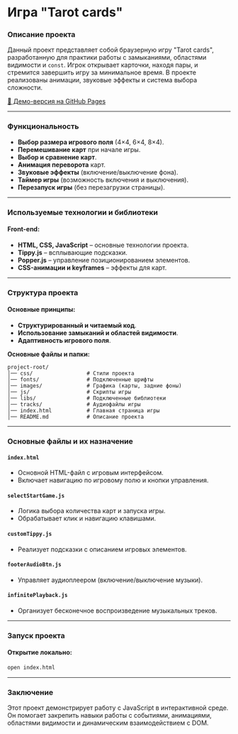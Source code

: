 # Игра "Tarot cards"

### Описание проекта

Данный проект представляет собой браузерную игру "Tarot cards", разработанную для практики работы с замыканиями, областями видимости и `const`. Игрок открывает карточки, находя пары, и стремится завершить игру за минимальное время. В проекте реализованы анимации, звуковые эффекты и система выбора сложности.

[🔗 Демо-версия на GitHub Pages](https://matowdev.github.io/fullstack-js-by-skillbox/core-courses/3-js-basic-level/9-const-scopes-closures/9-7-pw-9-const-scopes-closures/)

---

### Функциональность

- **Выбор размера игрового поля** (4×4, 6×4, 8×4).
- **Перемешивание карт** при начале игры.
- **Выбор и сравнение карт**.
- **Анимация переворота** карт.
- **Звуковые эффекты** (включение/выключение фона).
- **Таймер игры** (возможность включения и выключения).
- **Перезапуск игры** (без перезагрузки страницы).

---

### Используемые технологии и библиотеки

#### Front-end:

- **HTML, CSS, JavaScript** – основные технологии проекта.
- **Tippy.js** – всплывающие подсказки.
- **Popper.js** – управление позиционированием элементов.
- **CSS-анимации и keyframes** – эффекты для карт.

---

### Структура проекта

#### Основные принципы:

- **Структурированный и читаемый код**.
- **Использование замыканий и областей видимости**.
- **Адаптивность игрового поля**.

**Основные файлы и папки:**

```
project-root/
│── css/                 # Стили проекта
│── fonts/               # Подключенные шрифты
│── images/              # Графика (карты, задние фоны)
│── js/                  # Скрипты игры
│── libs/                # Подключенные библиотеки
│── tracks/              # Аудиофайлы игры
│── index.html           # Главная страница игры
│── README.md            # Описание проекта
```

---

### Основные файлы и их назначение

#### `index.html`

- Основной HTML-файл с игровым интерфейсом.
- Включает навигацию по игровому полю и кнопки управления.

#### `selectStartGame.js`

- Логика выбора количества карт и запуска игры.
- Обрабатывает клик и навигацию клавишами.

#### `customTippy.js`

- Реализует подсказки с описанием игровых элементов.

#### `footerAudioBtn.js`

- Управляет аудиоплеером (включение/выключение музыки).

#### `infinitePlayback.js`

- Организует бесконечное воспроизведение музыкальных треков.

---

### Запуск проекта

#### Открытие локально:

```sh
open index.html
```

---

### Заключение

Этот проект демонстрирует работу с JavaScript в интерактивной среде. Он помогает закрепить навыки работы с событиями, анимациями, областями видимости и динамическим взаимодействием с DOM.
